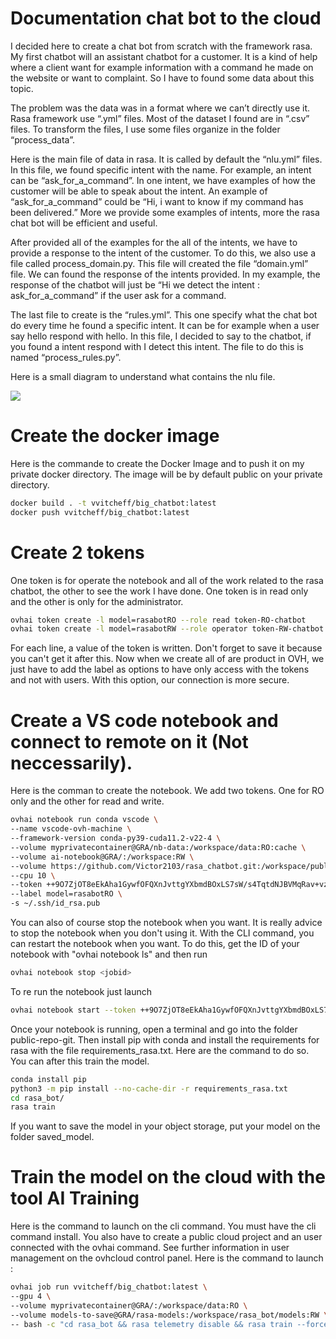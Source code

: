 # Documentation chat bot to the cloud

I decided here to create a chat bot from scratch with the framework rasa. My first chatbot will an assistant chatbot for a customer. It is a kind of help where a client want for example information with a command he made on the website or want to complaint. So I have to found some data about this topic. 

The problem was the data was in a format where we can’t directly use it. Rasa framework use “.yml” files. Most of the dataset I found are in “.csv” files. To transform the files, I use some files organize in the folder “process_data”. 

Here is the main file of data in rasa. It is called by default the “nlu.yml” files. In this file, we found specific intent with the name. For example, an intent can be “ask_for_a_command”. In one intent, we have examples of how the customer will be able to speak about the intent. An example of “ask_for_a_command” could be “Hi, i want to know if my command has been delivered.” More we provide some examples of intents, more the rasa chat bot will be efficient and useful. 

After provided all of the examples for the all of the intents, we have to provide a response to the intent of the customer. To do this, we also use a file called process_domain.py. This file will created the file “domain.yml” file. We can found the response of the intents provided. In my example, the response of the chatbot will just be “Hi we detect the intent : ask_for_a_command” if the user ask for a command. 

The last file to create is the “rules.yml”. This one specify what the chat bot do every time he found a specific intent. It can be for example when a user say hello respond with hello. In this file, I decided to say to the chatbot, if you found a intent respond with I detect this intent. The file to do this is named “process_rules.py”. 

Here is a small diagram to understand what contains the nlu file.

[![](https://mermaid.ink/img/pako:eNpVkdtqwkAQhl9l2KsW1La3QRSPILS9sSdIRCbupFncQ9hsqqn67h2NtXZgYZmZ_5vTTqycJBGJT49FDi_jxALbIH5-fO3URkOmNC2g3e7tR84GVLbcw_BmZgPZABEMyvUyc36Jy5UzBq28bQDDk2SqfBmAtmgKTXsYxzPYIOuCg7V1G-jepb6nMjA1nOWNK8cSUiILkrT6Ik9ycY3tsMHklzqJR2ihdhUE0hoMNQxm2sqk5MFlF3r_H-cj5H_NTeP3nCsB8mNtmTsqod9lEszAoCQIOV1AGnmwDdG6sxAtYcgbVJLXuDvyE8GphhIR8VdShpUOiWhdhd7QK0w1lcecXdNTIjLe8Fx9n4UP98U2EU3skNgD18EquHltVyIKvqKWqAqJgcYK-XpGRBnqkr0kVXD-qbnr6byHHwI1oAA)](https://mermaid.live/edit#pako:eNpVkdtqwkAQhl9l2KsW1La3QRSPILS9sSdIRCbupFncQ9hsqqn67h2NtXZgYZmZ_5vTTqycJBGJT49FDi_jxALbIH5-fO3URkOmNC2g3e7tR84GVLbcw_BmZgPZABEMyvUyc36Jy5UzBq28bQDDk2SqfBmAtmgKTXsYxzPYIOuCg7V1G-jepb6nMjA1nOWNK8cSUiILkrT6Ik9ycY3tsMHklzqJR2ihdhUE0hoMNQxm2sqk5MFlF3r_H-cj5H_NTeP3nCsB8mNtmTsqod9lEszAoCQIOV1AGnmwDdG6sxAtYcgbVJLXuDvyE8GphhIR8VdShpUOiWhdhd7QK0w1lcecXdNTIjLe8Fx9n4UP98U2EU3skNgD18EquHltVyIKvqKWqAqJgcYK-XpGRBnqkr0kVXD-qbnr6byHHwI1oAA)

# Create the docker image

Here is the commande to create the Docker Image and to push it on my private docker directory. The image will be by default public on your private directory.

```bash
docker build . -t vvitcheff/big_chatbot:latest
docker push vvitcheff/big_chatbot:latest
```

# Create 2 tokens 

One token is for operate the notebook and all of the work related to the rasa chatbot, the other to see the work I have done. One token is in read only and the other is only for the administrator. 

```bash
ovhai token create -l model=rasabotRO --role read token-RO-chatbot
ovhai token create -l model=rasabotRW --role operator token-RW-chatbot
```

For each line, a value of the token is written. Don't forget to save it because you can't get it after this. Now when we create all of are product in OVH, we just have to add the label as options to have only access with the tokens and not with users. With this option, our connection is more secure. 

# Create a VS code notebook and connect to remote on it (Not neccessarily). 

Here is the comman to create the notebook. We add two tokens. One for RO only and the other for read and write. 

```bash
ovhai notebook run conda vscode \
--name vscode-ovh-machine \
--framework-version conda-py39-cuda11.2-v22-4 \
--volume myprivatecontainer@GRA/nb-data:/workspace/data:RO:cache \
--volume ai-notebook@GRA/:/workspace:RW \
--volume https://github.com/Victor2103/rasa_chatbot.git:/workspace/public-repo-git:RO \
--cpu 10 \
--token ++9O7ZjOT8eEkAha1GywfOFQXnJvttgYXbmdBOxLS7sW/s4TqtdNJBVMqRav+vzO \
--label model=rasabotRO \
-s ~/.ssh/id_rsa.pub 
```

You can also of course stop the notebook when you want. It is really advice to stop the notebook when you don't using it. With the CLI command, you can restart the notebook when you want. To do this, get the ID of your notebook with "ovhai notebook ls" and then run 

```bash
ovhai notebook stop <jobid>
```

To re run the notebook just launch 

```bash
ovhai notebook start --token ++9O7ZjOT8eEkAha1GywfOFQXnJvttgYXbmdBOxLS7sW/s4TqtdNJBVMqRav+vzO <jobid>
```

Once your notebook is running, open a terminal and go into the folder public-repo-git. Then install pip with conda and install the requirements for rasa with the file requirements_rasa.txt. Here are the command to do so. You can after this train the model. 

```bash
conda install pip
python3 -m pip install --no-cache-dir -r requirements_rasa.txt
cd rasa_bot/
rasa train
```

If you want to save the model in your object storage, put your model on the folder saved_model. 

# Train the model on the cloud with the tool AI Training

Here is the command to launch on the cli command. You must have the cli command install. You also have to create a public cloud project and an user connected with the ovhai command. See further information in user management on the ovhcloud control panel. Here is the command to launch :

```bash
ovhai job run vvitcheff/big_chatbot:latest \
--gpu 4 \
--volume myprivatecontainer@GRA/:/workspace/data:RO \
--volume models-to-save@GRA/rasa-models:/workspace/rasa_bot/models:RW \
-- bash -c "cd rasa_bot && rasa telemetry disable && rasa train --force --fixed-model-name customer-model"
```